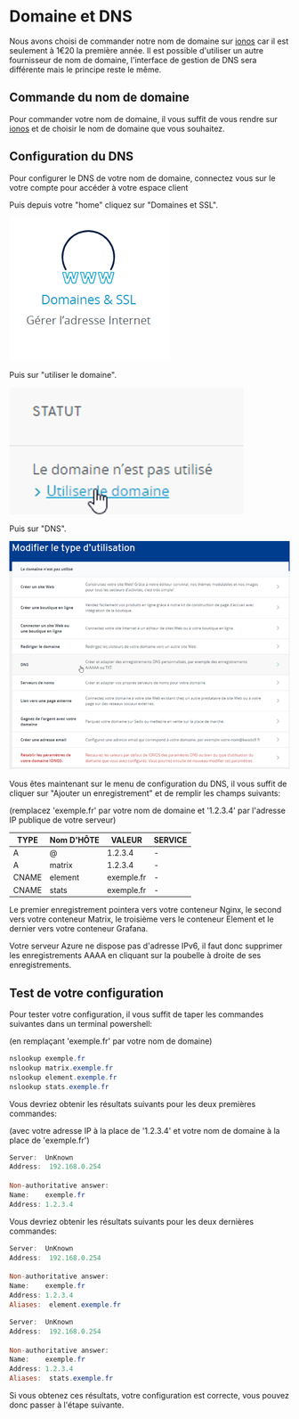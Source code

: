 # Domaine et DNS

Nous avons choisi de commander notre nom de domaine sur [ionos](https://www.ionos.fr/) car il est seulement à 1€20 la première année. Il est possible d'utiliser un autre fournisseur de nom de domaine, 
l'interface de gestion de DNS sera différente mais le principe reste le même.

## Commande du nom de domaine

Pour commander votre nom de domaine, il vous suffit de vous rendre sur [ionos](https://www.ionos.fr/domaine/noms-de-domaine) et de choisir le nom de domaine que vous souhaitez.

## Configuration du DNS

Pour configurer le DNS de votre nom de domaine, connectez vous sur le votre compte pour accéder à votre espace client

Puis depuis votre "home" cliquez sur "Domaines et SSL".

![domaine et ssl](./images/domaines-et-ssl.png)


Puis sur "utiliser le domaine".


![utiliser le domaine](./images/utiliser-le-domaine.png)

Puis sur "DNS".


![dns](./images/dns.png)

Vous êtes maintenant sur le menu de configuration du DNS, il vous suffit de cliquer sur "Ajouter un enregistrement" et de remplir les champs suivants:

(remplacez 'exemple.fr' par votre nom de domaine et '1.2.3.4' par l'adresse IP publique de votre serveur)

| TYPE  | Nom D'HÔTE             | VALEUR      | SERVICE |
|-------|------------------------|-------------|---------|
| A     | @                      |1.2.3.4      | -       |
| A     | matrix                 |1.2.3.4      | -       |
|CNAME  | element                |exemple.fr   | -       |
|CNAME  | stats                  |exemple.fr   | -       |

Le premier enregistrement pointera vers votre conteneur Nginx, le second vers votre conteneur Matrix, le troisième vers le conteneur Element et le dernier vers votre conteneur Grafana.

Votre serveur Azure ne dispose pas d'adresse IPv6, il faut donc supprimer les enregistrements AAAA en cliquant sur la poubelle à droite de ses enregistrements.

## Test de votre configuration

Pour tester votre configuration, il vous suffit de taper les commandes suivantes dans un terminal powershell:

(en remplaçant 'exemple.fr' par votre nom de domaine)

```powershell
nslookup exemple.fr
nslookup matrix.exemple.fr
nslookup element.exemple.fr
nslookup stats.exemple.fr
```

Vous devriez obtenir les résultats suivants pour les deux premières commandes:

(avec votre adresse IP à la place de '1.2.3.4' et votre nom de domaine à la place de 'exemple.fr')

```powershell
Server:  UnKnown
Address:  192.168.0.254

Non-authoritative answer:
Name:    exemple.fr
Address: 1.2.3.4
```

Vous devriez obtenir les résultats suivants pour les deux dernières commandes:

```powershell
Server:  UnKnown
Address:  192.168.0.254

Non-authoritative answer:
Name:    exemple.fr
Address: 1.2.3.4
Aliases:  element.exemple.fr
```

```powershell
Server:  UnKnown
Address:  192.168.0.254

Non-authoritative answer:
Name:    exemple.fr
Address: 1.2.3.4
Aliases:  stats.exemple.fr
```

Si vous obtenez ces résultats, votre configuration est correcte, vous pouvez donc passer à l'étape suivante.